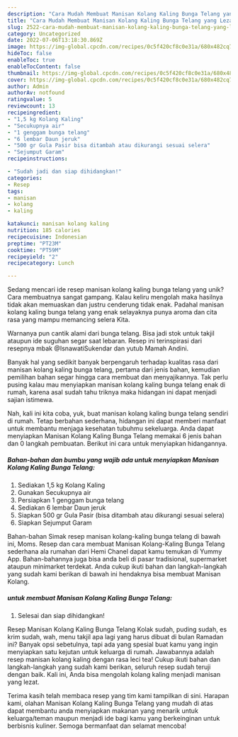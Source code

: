 ```yaml
---
description: "Cara Mudah Membuat Manisan Kolang Kaling Bunga Telang yang Lezat"
title: "Cara Mudah Membuat Manisan Kolang Kaling Bunga Telang yang Lezat"
slug: 2522-cara-mudah-membuat-manisan-kolang-kaling-bunga-telang-yang-lezat
category: Uncategorized
date: 2022-07-06T13:18:30.869Z
image: https://img-global.cpcdn.com/recipes/0c5f420cf8c0e31a/680x482cq70/manisan-kolang-kaling-bunga-telang-foto-resep-utama.jpg
hideToc: false
enableToc: true
enableTocContent: false
thumbnail: https://img-global.cpcdn.com/recipes/0c5f420cf8c0e31a/680x482cq70/manisan-kolang-kaling-bunga-telang-foto-resep-utama.jpg
cover: https://img-global.cpcdn.com/recipes/0c5f420cf8c0e31a/680x482cq70/manisan-kolang-kaling-bunga-telang-foto-resep-utama.jpg
author: Admin
authorAv: notfound
ratingvalue: 5
reviewcount: 13
recipeingredient:
- "1,5 kg Kolang Kaling"
- "Secukupnya air"
- "1 genggam bunga telang"
- "6 lembar Daun jeruk"
- "500 gr Gula Pasir bisa ditambah atau dikurangi sesuai selera"
- "Sejumput Garam"
recipeinstructions:

- "Sudah jadi dan siap dihidangkan!"
categories:
- Resep
tags:
- manisan
- kolang
- kaling

katakunci: manisan kolang kaling 
nutrition: 185 calories
recipecuisine: Indonesian
preptime: "PT23M"
cooktime: "PT59M"
recipeyield: "2"
recipecategory: Lunch

---
```





Sedang mencari ide resep manisan kolang kaling bunga telang yang unik? Cara membuatnya sangat gampang. Kalau keliru mengolah maka hasilnya tidak akan memuaskan dan justru cenderung tidak enak. Padahal manisan kolang kaling bunga telang yang enak selayaknya punya aroma dan cita rasa yang mampu memancing selera Kita.





Warnanya pun cantik alami dari bunga telang. Bisa jadi stok untuk takjil ataupun ide suguhan segar saat lebaran. Resep ini terinspirasi dari resepnya mbak @IsnawatiSukendar dan yutub Mamah Andini.

Banyak hal yang sedikit banyak berpengaruh terhadap kualitas rasa dari manisan kolang kaling bunga telang, pertama dari jenis bahan, kemudian pemilihan bahan segar hingga cara membuat dan menyajikannya. Tak perlu pusing kalau mau menyiapkan manisan kolang kaling bunga telang enak di rumah, karena asal sudah tahu triknya maka hidangan ini dapat menjadi sajian istimewa.






Nah, kali ini kita coba, yuk, buat manisan kolang kaling bunga telang sendiri di rumah. Tetap berbahan sederhana, hidangan ini dapat memberi manfaat untuk membantu menjaga kesehatan tubuhmu sekeluarga. Anda dapat menyiapkan Manisan Kolang Kaling Bunga Telang memakai 6 jenis bahan dan 0 langkah pembuatan. Berikut ini cara untuk menyiapkan hidangannya.

<!--inarticleads1-->

##### Bahan-bahan dan bumbu yang wajib ada untuk menyiapkan Manisan Kolang Kaling Bunga Telang:

1. Sediakan 1,5 kg Kolang Kaling
1. Gunakan Secukupnya air
1. Persiapkan 1 genggam bunga telang
1. Sediakan 6 lembar Daun jeruk
1. Siapkan 500 gr Gula Pasir (bisa ditambah atau dikurangi sesuai selera)
1. Siapkan Sejumput Garam


Bahan-bahan Simak resep manisan kolang-kaling bunga telang di bawah ini, Moms. Resep dan cara membuat Manisan Kolang-Kaling Bunga Telang sederhana ala rumahan dari Hemi Chanel dapat kamu temukan di Yummy App. Bahan-bahannya juga bisa anda beli di pasar tradisional, supermarket ataupun minimarket terdekat. Anda cukup ikuti bahan dan langkah-langkah yang sudah kami berikan di bawah ini hendaknya bisa membuat Manisan Kolang. 

<!--inarticleads2-->

#####  untuk membuat Manisan Kolang Kaling Bunga Telang:


1. Selesai dan siap dihidangkan!

Resep Manisan Kolang Kaling Bunga Telang Kolak sudah, puding sudah, es krim sudah, wah, menu takjil apa lagi yang harus dibuat di bulan Ramadan ini? Banyak opsi sebetulnya, tapi ada yang spesial buat kamu yang ingin menyiapkan satu kejutan untuk keluarga di rumah. Jawabannya adalah resep manisan kolang kaling dengan rasa leci tea! Cukup ikuti bahan dan langkah-langkah yang sudah kami berikan, seluruh resep sudah teruji dengan baik. Kali ini, Anda bisa mengolah kolang kaling menjadi manisan yang lezat. 

Terima kasih telah membaca resep yang tim kami tampilkan di sini. Harapan kami, olahan Manisan Kolang Kaling Bunga Telang yang mudah di atas dapat membantu anda menyiapkan makanan yang menarik untuk keluarga/teman maupun menjadi ide bagi kamu yang berkeinginan untuk berbisnis kuliner. Semoga bermanfaat dan selamat mencoba!
